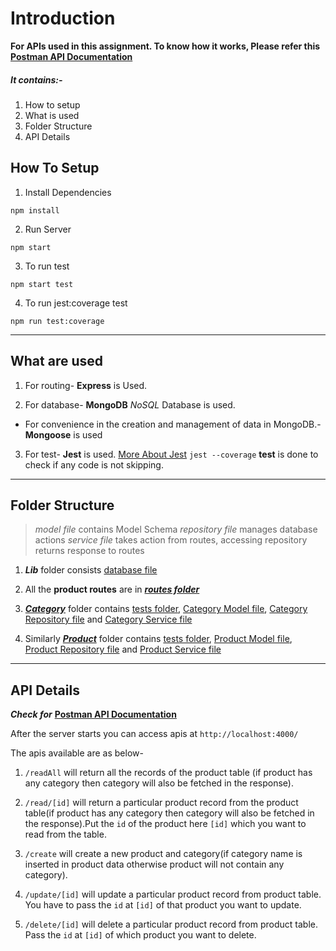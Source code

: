 # Introduction

**For APIs used in this assignment. To know how it works, Please refer this** **[Postman API Documentation](https://documenter.getpostman.com/view/24246143/2s93CHvFjM)**

##### It contains:-

1. How to setup
2. What is used
3. Folder Structure
4. API Details

## How To Setup

1. Install Dependencies

```
npm install
```

2. Run Server

```
npm start
```

3. To run test

```
npm start test
```

4. To run jest:coverage test

```
npm run test:coverage
```

---

## What are used

1. For routing- **Express** is Used.

2. For database- **MongoDB** _NoSQL_ Database is used.

- For convenience in the creation and management of data in MongoDB.- **Mongoose** is used

3. For test- **Jest** is used. [More About Jest](https://github.com/facebook/jest)
   `jest --coverage` **test** is done to check if any code is not skipping.

---

## Folder Structure

> _model file_ contains Model Schema
> _repository file_ manages database actions
> _service file_ takes action from routes, accessing repository returns response to routes

1. **_Lib_** folder consists [database file](src/lib/db.js)

2. All the **product routes** are in [**_routes folder_**](src/routes/)

3. [**_Category_**](src/category/) folder contains [tests folder](src/category/__tests__), [Category Model file](src/category/category.model.js), [Category Repository file](src/category/category.repository.js) and [Category Service file](src/category//category.service.js)

4. Similarly [**_Product_**](src/product/) folder contains [tests folder](src/product/__tests__), [Product Model file](src/product/product.model.js), [Product Repository file](src/product/product.repository.js) and [Product Service file](src/product/product.service.js)

---

## API Details

**_Check for_** **[Postman API Documentation](https://documenter.getpostman.com/view/24246143/2s93CHvFjM)**

After the server starts you can access apis at `http://localhost:4000/`

The apis available are as below-

1. `/readAll` will return all the records of the product table (if product has any category then category will also be fetched in the response).

2. `/read/[id]` will return a particular product record from the product table(if product has any category then category will also be fetched in the response).Put the `id` of the product here `[id]` which you want to read from the table.

3. `/create` will create a new product and category(if category name is inserted in product data otherwise product will not contain any category).

4. `/update/[id]` will update a particular product record from product table. You have to pass the `id` at `[id]` of that product you want to update.

5. `/delete/[id]` will delete a particular product record from product table. Pass the `id` at `[id]` of which product you want to delete.
